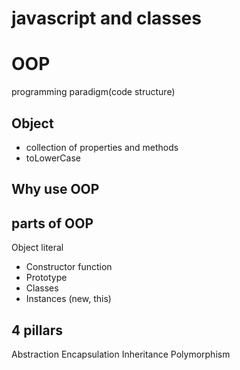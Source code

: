 # javascript and classes

# OOP
 programming paradigm(code structure)

 ## Object 
  - collection of properties and methods
  - toLowerCase

  ## Why use OOP

  ## parts of OOP
  Object literal

  - Constructor function
  - Prototype
  - Classes
  - Instances (new, this)


  ## 4 pillars
  Abstraction
  Encapsulation
  Inheritance
  Polymorphism